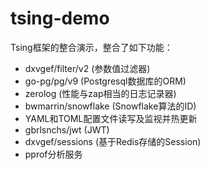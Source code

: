 # tsing-demo

Tsing框架的整合演示，整合了如下功能：
- dxvgef/filter/v2 (参数值过滤器)
- go-pg/pg/v9 (Postgresql数据库的ORM)
- zerolog (性能与zap相当的日志记录器)
- bwmarrin/snowflake (Snowflake算法的ID)
- YAML和TOML配置文件读写及监视并热更新
- gbrlsnchs/jwt (JWT)
- dxvgef/sessions (基于Redis存储的Session)
- pprof分析服务